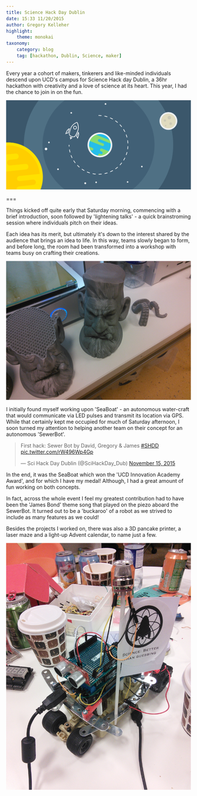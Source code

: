 ```yaml
---
title: Science Hack Day Dublin
date: 15:33 11/20/2015
author: Gregory Kelleher
highlight:
    theme: monokai
taxonomy:
    category: blog
    tag: [hackathon, Dublin, Science, maker]
---
```


Every year a cohort of makers, tinkerers and like-minded individuals descend upon UCD's campus for Science Hack day Dublin, a 36hr hackathon with creativity and a love of science at its heart. This year, I had the chance to join in on the fun.

![sciday_thumbnail.svg](sciday_thumbnail.svg)

===

Things kicked off quite early that Saturday morning, commencing with a brief introduction, soon followed by 'lightening talks' - a quick brainstroming session where individuals pitch on their ideas. 

Each idea has its merit, but ultimately it's down to the interest shared by the audience that brings an idea to life. In this way, teams slowly began to form, and before long, the room had been transformed into a workshop with teams busy on crafting their creations. 

![heads.jpg](heads.jpg)

I initially found myself working upon 'SeaBoat' - an autonomous water-craft that would communicate via LED pulses and transmit its location via GPS. While that certainly kept me occupied for much of Saturday afternoon, I soon turned my attention to helping another team on their concept for an autonomous 'SewerBot'. 

<div>
  <blockquote class="twitter-tweet" lang="en"><p lang="en" dir="ltr">First hack: Sewer Bot by David, Gregory &amp; James <a href="https://twitter.com/hashtag/SHDD?src=hash">#SHDD</a> <a href="https://t.co/rW496Wp4Gp">pic.twitter.com/rW496Wp4Gp</a></p>&mdash; Sci Hack Day Dublin (@SciHackDay_Dub) <a href="https://twitter.com/SciHackDay_Dub/status/665903128785588224">November 15, 2015</a></blockquote> <script async src="//platform.twitter.com/widgets.js" charset="utf-8"></script>
</div>

In the end, it was the SeaBoat which won the 'UCD Innovation Academy Award', and for which I have my medal! Although, I had a great amount of fun working on both concepts. 

In fact, across the whole event I feel my greatest contribution had to have been the 'James Bond' theme song that played on the piezo aboard the SewerBot. It turned out to be a 'buckaroo' of a robot as we strived to include as many features as we could!

Besides the projects I worked on, there was also a 3D pancake printer, a laser maze and a light-up Advent calendar, to name just a few.

![car.jpg](car.jpg)

